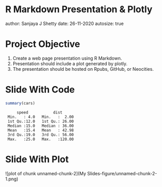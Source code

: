 R Markdown Presentation & Plotly
========================================================
author: Sanjaya J Shetty
date: 26-11-2020
autosize: true

Project Objective
========================================================

1. Create a web page presentation using R Markdown.
2. Presentation should include a plot generated by plotly.
3. The presentation should be hosted on Rpubs, GitHub, or Neocities.

Slide With Code
========================================================


```r
summary(cars)
```

```
     speed           dist       
 Min.   : 4.0   Min.   :  2.00  
 1st Qu.:12.0   1st Qu.: 26.00  
 Median :15.0   Median : 36.00  
 Mean   :15.4   Mean   : 42.98  
 3rd Qu.:19.0   3rd Qu.: 56.00  
 Max.   :25.0   Max.   :120.00  
```

Slide With Plot
========================================================

![plot of chunk unnamed-chunk-2](My Slides-figure/unnamed-chunk-2-1.png)
